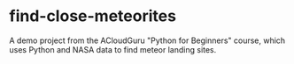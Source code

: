 # find-close-meteorites
A demo project from the ACloudGuru "Python for Beginners" course, which uses Python and NASA data to find meteor landing sites. 
